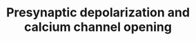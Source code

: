---
annotations:
- id: PW:0000272
  parent: signaling pathway
  type: Pathway Ontology
  value: neuron-to-neuron signaling pathways
authors:
- MaintBot
- MartijnVanIersel
- ReactomeTeam
- Anwesha
- Mkutmon
description: Action potentials occur in electrically excitable cells such as neurons,
  muscles, and endocrine cells. They are initiated by transient opening of voltage
  dependent sodium channels, causing a rapid, large depolarization of membrane potentials
  that spread along the axon membrane.<br>  The action potential travels down the
  axon and reaches the presynaptic terminal depolarizing the membrane in the pre synaptic
  terminal. The depolarization causes the voltage gated Ca2+ channels to open allowing
  the influx of Ca2+ that signals the release of neurotransmitter into the synaptic
  cleft.  View original pathway at [http://www.reactome.org/PathwayBrowser/#DIAGRAM=112308
  Reactome].
last-edited: 2021-01-25
organisms:
- Homo sapiens
redirect_from:
- /index.php/Pathway:WP1800
- /instance/WP1800
revision: null
schema-jsonld:
- '@context': https://schema.org/
  '@id': https://wikipathways.github.io/pathways/WP1800.html
  '@type': Dataset
  creator:
    '@type': Organization
    name: WikiPathways
  description: Action potentials occur in electrically excitable cells such as neurons,
    muscles, and endocrine cells. They are initiated by transient opening of voltage
    dependent sodium channels, causing a rapid, large depolarization of membrane potentials
    that spread along the axon membrane.<br>  The action potential travels down the
    axon and reaches the presynaptic terminal depolarizing the membrane in the pre
    synaptic terminal. The depolarization causes the voltage gated Ca2+ channels to
    open allowing the influx of Ca2+ that signals the release of neurotransmitter
    into the synaptic cleft.  View original pathway at [http://www.reactome.org/PathwayBrowser/#DIAGRAM=112308
    Reactome].
  keywords:
  - 'CACNA1A '
  - 'CACNA1B '
  - 'CACNA1E '
  - 'CACNA2D1(1-?) '
  - 'CACNA2D2(19-1150) '
  - 'CACNA2D3 '
  - 'CACNB1 '
  - 'CACNB2 '
  - 'CACNB3 '
  - 'CACNB4 '
  - 'CACNG2 '
  - 'CACNG4 '
  - Ca2+
  - Channel
  - K+
  - Voltage Gated Ca2+
  license: CC0
  name: Presynaptic depolarization and calcium channel opening
seo: CreativeWork
title: Presynaptic depolarization and calcium channel opening
wpid: WP1800
---
